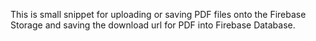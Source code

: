 This is small snippet for uploading or saving PDF files onto the Firebase Storage and saving the download url for PDF into Firebase Database.
